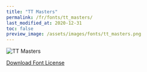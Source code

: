 ```yaml
---
title: "TT Masters"
permalink: /fr/fonts/tt_masters/
last_modified_at: 2020-12-31
toc: false
preview_image: /assets/images/fonts/tt_masters.png
---
```

![TT Masters](/assets/images/fonts/tt_masters.png)

[Download Font License](https://github.com/inkstitch/inkstitch/tree/main/fonts/tt_masters/LICENSE)
